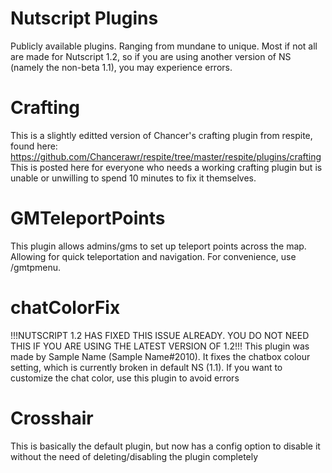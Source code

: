# Nutscript Plugins
Publicly available plugins. Ranging from mundane to unique.
Most if not all are made for Nutscript 1.2, so if you are using another version of NS (namely the non-beta 1.1), you may experience errors.

# Crafting
This is a slightly editted version of Chancer's crafting plugin from respite, found here: https://github.com/Chancerawr/respite/tree/master/respite/plugins/crafting
This is posted here for everyone who needs a working crafting plugin but is unable or unwilling to spend 10 minutes to fix it themselves.

# GMTeleportPoints
This plugin allows admins/gms to set up teleport points across the map. Allowing for quick teleportation and navigation.
For convenience, use /gmtpmenu.

# chatColorFix
!!!NUTSCRIPT 1.2 HAS FIXED THIS ISSUE ALREADY. YOU DO NOT NEED THIS IF YOU ARE USING THE LATEST VERSION OF 1.2!!!
This plugin was made by Sample Name (Sample Name#2010). It fixes the chatbox colour setting, which is currently broken in default NS (1.1). If you want to customize the chat color, use this plugin to avoid errors

# Crosshair
This is basically the default plugin, but now has a config option to disable it without the need of deleting/disabling the plugin completely
